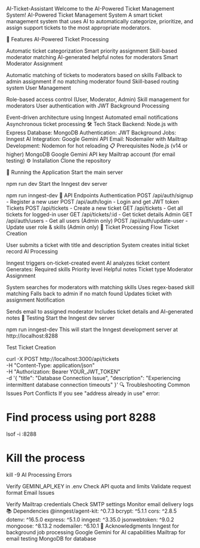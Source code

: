 AI-Ticket-Assistant 
Welcome to the AI-Powered Ticket Management System! 
AI-Powered Ticket Management System
A smart ticket management system that uses AI to automatically categorize, prioritize, and assign support tickets to the most appropriate moderators.

🚀 Features
AI-Powered Ticket Processing

Automatic ticket categorization
Smart priority assignment
Skill-based moderator matching
AI-generated helpful notes for moderators
Smart Moderator Assignment

Automatic matching of tickets to moderators based on skills
Fallback to admin assignment if no matching moderator found
Skill-based routing system
User Management

Role-based access control (User, Moderator, Admin)
Skill management for moderators
User authentication with JWT
Background Processing

Event-driven architecture using Inngest
Automated email notifications
Asynchronous ticket processing
🛠️ Tech Stack
Backend: Node.js with Express
Database: MongoDB
Authentication: JWT
Background Jobs: Inngest
AI Integration: Google Gemini API
Email: Nodemailer with Mailtrap
Development: Nodemon for hot reloading
📋 Prerequisites
Node.js (v14 or higher)
MongoDB
Google Gemini API key
Mailtrap account (for email testing)
⚙️ Installation
Clone the repository

🚀 Running the Application
Start the main server

npm run dev
Start the Inngest dev server

npm run inngest-dev
📝 API Endpoints
Authentication
POST /api/auth/signup - Register a new user
POST /api/auth/login - Login and get JWT token
Tickets
POST /api/tickets - Create a new ticket
GET /api/tickets - Get all tickets for logged-in user
GET /api/tickets/:id - Get ticket details
Admin
GET /api/auth/users - Get all users (Admin only)
POST /api/auth/update-user - Update user role & skills (Admin only)
🔄 Ticket Processing Flow
Ticket Creation

User submits a ticket with title and description
System creates initial ticket record
AI Processing

Inngest triggers on-ticket-created event
AI analyzes ticket content
Generates:
Required skills
Priority level
Helpful notes
Ticket type
Moderator Assignment

System searches for moderators with matching skills
Uses regex-based skill matching
Falls back to admin if no match found
Updates ticket with assignment
Notification

Sends email to assigned moderator
Includes ticket details and AI-generated notes
🧪 Testing
Start the Inngest dev server

npm run inngest-dev
This will start the Inngest development server at http://localhost:8288

Test Ticket Creation

curl -X POST http://localhost:3000/api/tickets \
-H "Content-Type: application/json" \
-H "Authorization: Bearer YOUR_JWT_TOKEN" \
-d '{
  "title": "Database Connection Issue",
  "description": "Experiencing intermittent database connection timeouts"
}'
🔍 Troubleshooting
Common Issues
Port Conflicts If you see "address already in use" error:

# Find process using port 8288
lsof -i :8288
# Kill the process
kill -9 <PID>
AI Processing Errors

Verify GEMINI_API_KEY in .env
Check API quota and limits
Validate request format
Email Issues

Verify Mailtrap credentials
Check SMTP settings
Monitor email delivery logs
📚 Dependencies
@inngest/agent-kit: ^0.7.3
bcrypt: ^5.1.1
cors: ^2.8.5
dotenv: ^16.5.0
express: ^5.1.0
inngest: ^3.35.0
jsonwebtoken: ^9.0.2
mongoose: ^8.13.2
nodemailer: ^6.10.1
🙏 Acknowledgments
Inngest for background job processing
Google Gemini for AI capabilities
Mailtrap for email testing
MongoDB for database
